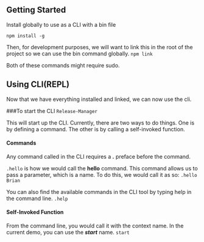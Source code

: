 ## Getting Started
Install globally to use as a CLI with a bin file

`npm install -g`

Then, for development purposes, we will want to link this in the root of the project so we can use the bin command globally.
`npm link`

Both of these commands might require sudo.

## Using CLI(REPL)
Now that we have everything installed and linked, we can now use the cli.

###To start the CLI
`Release-Manager`

This will start up the CLI. Currently, there are two ways to do things. One is by defining a command. The other is by calling a self-invoked function.

#### Commands
Any command called in the CLI requires a ***.*** preface before the command. 

`.hello` is how we would call the **hello** command. This command allows us to pass a parameter, which is a name. To do this, we would call it as so:
```.hello Brian```

You can also find the available commands in the CLI tool by typing help in the command line.
```.help```

#### Self-Invoked Function
From the command line, you would call it with the context name. In the current demo, you can use the ***start*** name.
```start```

